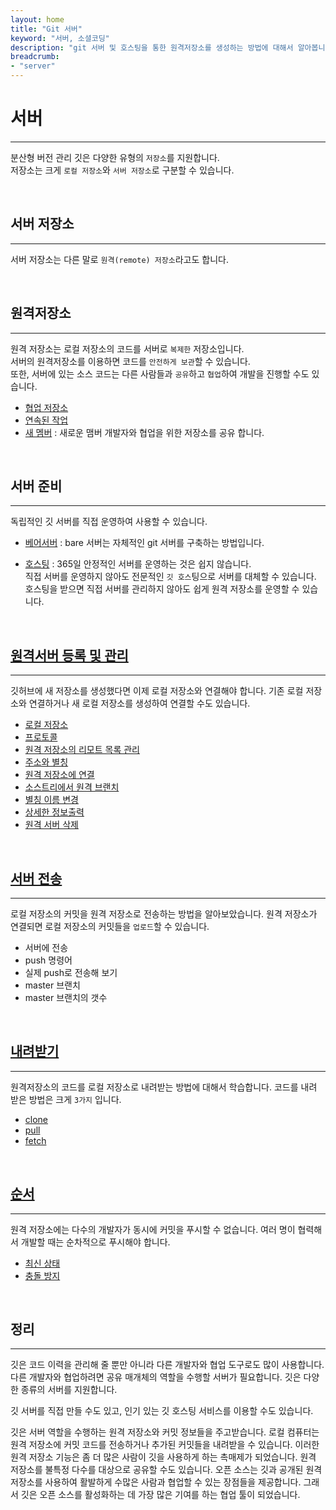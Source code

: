 ```yaml
---
layout: home
title: "Git 서버"
keyword: "서버, 소셜코딩"
description: "git 서버 및 호스팅을 통한 원격저장소를 생성하는 방법에 대해서 알아봅니다."
breadcrumb:
- "server"
---
```


# 서버
---
분산형 버전 관리 깃은 다양한 유형의 `저장소`를 지원합니다.  
저장소는 크게 `로컬 저장소`와 `서버 저장소`로 구분할 수 있습니다. 

<br>

## 서버 저장소
---
서버 저장소는 다른 말로 `원격(remote) 저장소`라고도 합니다.  

<br>

## 원격저장소
---
원격 저장소는 로컬 저장소의 코드를 서버로 `복제한` 저장소입니다.  
서버의 원격저장소를 이용하면 코드를 `안전하게 보관`할 수 있습니다.  
또한, 서버에 있는 소스 코드는 다른 사람들과 `공유`하고 `협업`하여 개발을 진행할 수도 있습니다. 


* [협업 저장소](repository/collaboration)
* [연속된 작업](repository/continuous)
* [새 멤버](repository/member) : 새로운 맴버 개발자와 협업을 위한 저장소를 공유 합니다.

<br>

## 서버 준비
---
독립적인 깃 서버를 직접 운영하여 사용할 수 있습니다. 

* [베어서버](bare) : 
bare 서버는 자체적인 git 서버를 구축하는 방법입니다.

* [호스팅](/hosting) :
365일 안정적인 서버를 운영하는 것은 쉽지 않습니다.  
직접 서버를 운영하지 않아도 전문적인 `깃 호스`팅으로 서버를 대체할 수 있습니다.  
호스팅을 받으면 직접 서버를 관리하지 않아도 쉽게 원격 저장소를 운영할 수 있습니다.



<br>

## [원격서버 등록 및 관리](remote)
---
깃허브에 새 저장소를 생성했다면 이제 로컬 저장소와 연결해야 합니다. 
기존 로컬 저장소와 연결하거나 새 로컬 저장소를 생성하여 연결할 수도 있습니다. 

+ [로컬 저장소](remote/local)
+ [프로토콜](remote/protocal) 
+ [원격 저장소의 리모트 목록 관리](remote/list)
+ [주소와 별칭](remote/origin) 
+ [원격 저장소에 연결](remote/add)
+ [소스트리에서 원격 브랜치](remote/branch) 
+ [별칭 이름 변경](remote/rename)
+ [상세한 정보출력](remote/show)
+ [원격 서버 삭제](remote/delete) 

<br>

## [서버 전송](push)
---
로컬 저장소의 커밋을 원격 저장소로 전송하는 방법을 알아보았습니다. 
원격 저장소가 연결되면 로컬 저장소의 커밋들을 `업로드`할 수 있습니다.

* 서버에 전송
* push 명령어
* 실제 push로 전송해 보기
* master 브랜치
* master 브랜치의 갯수

<br>

## [내려받기](download)
---
원격저장소의 코드를 로컬 저장소로 내려받는 방법에 대해서 학습합니다.
코드를 내려 받은 방법은 크게 `3가지` 입니다.  

* [clone](download/clone)
* [pull](download/pull)
* [fetch](download/fetch)

<br>

## [순서](step)
---
원격 저장소에는 다수의 개발자가 동시에 커밋을 푸시할 수 없습니다. 
여러 명이 협력해서 개발할 때는 순차적으로 푸시해야 합니다. 

+ [최신 상태](step/last) 
+ [충돌 방지](step/complit) 

<br>

## 정리
---
깃은 코드 이력을 관리해 줄 뿐만 아니라 다른 개발자와 협업 도구로도 많이 사용합니다. 
다른 개발자와 협업하려면 공유 매개체의 역할을 수행할 서버가 필요합니다. 
깃은 다양한 종류의 서버를 지원합니다.  

깃 서버를 직접 만들 수도 있고, 인기 있는 깃 호스팅 서비스를 이용할 수도 있습니다.  

깃은 서버 역할을 수행하는 원격 저장소와 커밋 정보들을 주고받습니다. 로컬 컴퓨터는 원격 저장소에 커밋 코드를 전송하거나 추가된 커밋들을 내려받을 수 있습니다. 이러한 원격 저장소 기능은 좀 더 많은 사람이 깃을 사용하게 하는 촉매제가 되었습니다. 원격 저장소를 불특정 다수를 대상으로 공유할 수도 있습니다. 오픈 소스는 깃과 공개된 원격 저장소를 사용하여 활발하게 수많은 사람과 협업할 수 있는 장점들을 제공합니다. 그래서 깃은 오픈 소스를 활성화하는 데 가장 많은 기여를 하는 협업 툴이 되었습니다.  

<br><br>